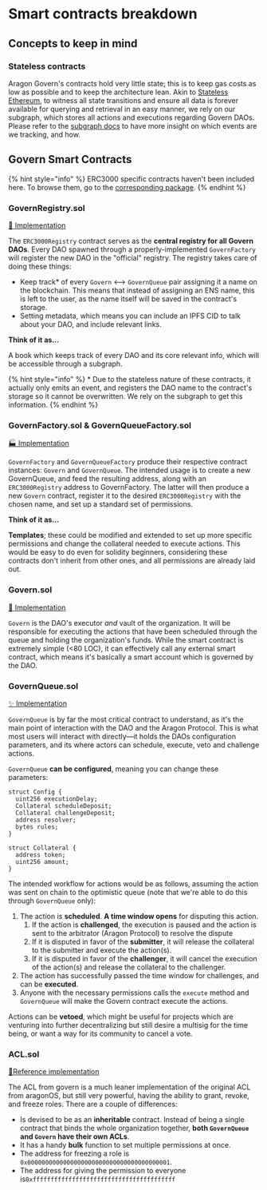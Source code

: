 # Smart contracts breakdown

## Concepts to keep in mind

### Stateless contracts

Aragon Govern's contracts hold very little state; this is to keep gas costs as low as possible and to keep the architecture lean. Akin to [Stateless Ethereum](https://blog.ethereum.org/2020/01/28/eth1x-files-the-stateless-ethereum-tech-tree/), to witness all state transitions and ensure all data is forever available for querying and retrieval in an easy manner, we rely on our subgraph, which stores all actions and executions regarding Govern DAOs. Please refer to the [subgraph docs](https://github.com/aragon/govern/tree/master/packages/govern-subgraph) to have more insight on which events are we tracking, and how.

## Govern Smart Contracts

{% hint style="info" %}
ERC3000 specific contracts haven't been included here. To browse them, go to the [corresponding package](https://github.com/aragon/govern/tree/master/packages/erc3k).
{% endhint %}

### GovernRegistry.sol

[📜 Implementation](https://github.com/aragon/govern/blob/master/packages/erc3k/contracts/IERC3000Registry.sol)

The `ERC3000Registry` contract serves as the **central registry for all Govern DAOs**. Every DAO spawned through a properly-implemented `GovernFactory` will register the new DAO in the "official" registry. The registry takes care of doing these things:

- Keep track\* of every `Govern` ⟷ `GovernQueue` pair assigning it a name on the blockchain. This means that instead of assigning an ENS name, this is left to the user, as the name itself will be saved in the contract's storage.
- Setting metadata, which means you can include an IPFS CID to talk about your DAO, and include relevant links.

**Think of it as...**

A book which keeps track of every DAO and its core relevant info, which will be accessible through a subgraph.

{% hint style="info" %} \* Due to the stateless nature of these contracts, it actually only emits an event, and registers the DAO name to the contract's storage so it cannot be overwritten. We rely on the subgraph to get this information.
{% endhint %}

### GovernFactory.sol & GovernQueueFactory.sol

[🏭 Implementation](https://github.com/aragon/govern/blob/master/packages/govern-create/contracts/GovernBaseFactory.sol)

`GovernFactory` and `GovernQueueFactory` produce their respective contract instances: `Govern` and `GovernQueue`. The intended usage is to create a new GovernQueue, and feed the resulting address, along with an `ERC3000Registry` address to GovernFactory. The latter will then produce a new `Govern` contract, register it to the desired `ERC3000Registry` with the chosen name, and set up a standard set of permissions.

**Think of it as...**

**Templates**; these could be modified and extended to set up more specific permissions and change the collateral needed to execute actions. This would be easy to do even for solidity beginners, considering these contracts don't inherit from other ones, and all permissions are already laid out.

### Govern.sol

[🐣 Implementation](https://github.com/aragon/govern/blob/master/packages/govern-core/contracts/Govern.sol)

`Govern` is the DAO's executor _and_ vault of the organization. It will be responsible for executing the actions that have been scheduled through the queue and holding the organization's funds. While the smart contract is extremely simple \(&lt;80 LOC\), it can effectively call any external smart contract, which means it's basically a smart account which is governed by the DAO.

### GovernQueue.sol

[✨ Implementation](https://github.com/aragon/govern/blob/master/packages/govern-core/contracts/pipelines/GovernQueue.sol)

`GovernQueue` is by far the most critical contract to understand, as it's the main point of interaction with the DAO and the Aragon Protocol. This is what most users will interact with directly—it holds the DAOs configuration parameters, and its where actors can schedule, execute, veto and challenge actions.

`GovernQueue` **can be configured**, meaning you can change these parameters:

```text
struct Config {
  uint256 executionDelay;
  Collateral scheduleDeposit;
  Collateral challengeDeposit;
  address resolver;
  bytes rules;
}

struct Collateral {
  address token;
  uint256 amount;
}
```

The intended workflow for actions would be as follows, assuming the action was sent on chain to the optimistic queue \(note that we're able to do this through `GovernQueue` only\):

1. The action is **scheduled**. **A time window opens** for disputing this action.
   1. If the action is **challenged**, the execution is paused and the action is sent to the arbitrator \(Aragon Protocol\) to resolve the dispute
   2. If it is disputed in favor of the **submitter**, it will release the collateral to the submitter and execute the action\(s\).
   3. If it is disputed in favor of the **challenger**, it will cancel the execution of the action\(s\) and release the collateral to the challenger.
2. The action has successfully passed the time window for challenges, and can be **executed**.
3. Anyone with the necessary permissions calls the `execute` method and `GovernQueue` will make the Govern contract execute the actions.

Actions can be **vetoed**, which might be useful for projects which are venturing into further decentralizing but still desire a multisig for the time being, or want a way for its community to cancel a vote.

### ACL.sol

[🚦Reference implementation](https://github.com/aragon/govern/blob/master/packages/govern-contract-utils/contracts/acl/ACL.sol)

The ACL from govern is a much leaner implementation of the original ACL from aragonOS, but still very powerful, having the ability to grant, revoke, and freeze roles. There are a couple of differences:

- Is devised to be as an **inheritable** contract. Instead of being a single contract that binds the whole organization together, **both `GovernQueue` and `Govern` have their own ACLs**.
- It has a handy **bulk** function to set multiple permissions at once.
- The address for freezing a role is `0x0000000000000000000000000000000000000001`.
- The address for giving the permission to everyone is`0xffffffffffffffffffffffffffffffffffffffff`
